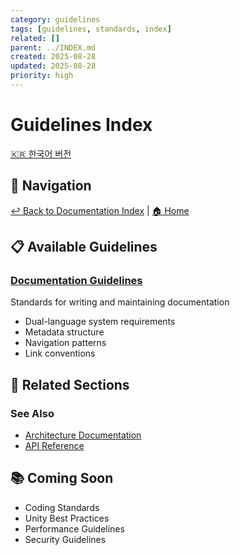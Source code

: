 ```yaml
---
category: guidelines
tags: [guidelines, standards, index]
related: []
parent: ../INDEX.md
created: 2025-08-28
updated: 2025-08-28
priority: high
---
```


# Guidelines Index

[🇰🇷 한국어 버전](./INDEX_KOR.md)

## 📍 Navigation

[↩️ Back to Documentation Index](../INDEX.md) | [🏠 Home](../../../CLAUDE.md)

## 📋 Available Guidelines

### [Documentation Guidelines](./DOCUMENTATION_GUIDELINES.md)
Standards for writing and maintaining documentation
- Dual-language system requirements
- Metadata structure
- Navigation patterns
- Link conventions

## 🔗 Related Sections

### See Also
- [Architecture Documentation](../architecture/INDEX.md)
- [API Reference](../api/INDEX.md)

## 📚 Coming Soon

- Coding Standards
- Unity Best Practices
- Performance Guidelines
- Security Guidelines